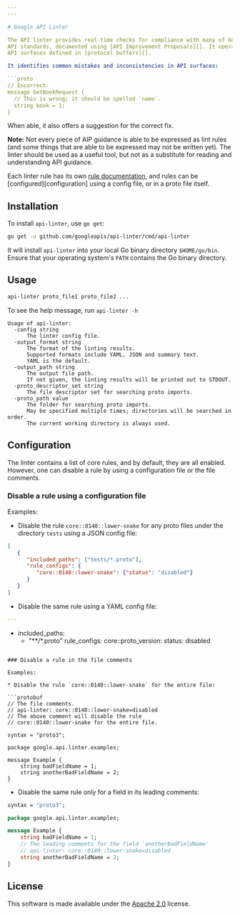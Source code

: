 ```yaml
---
---

# Google API Linter

The API linter provides real-time checks for compliance with many of Google's
API standards, documented using [API Improvement Proposals][]. It operates on
API surfaces defined in [protocol buffers][].

It identifies common mistakes and inconsistencies in API surfaces:

```proto
// Incorrect.
message GetBookRequest {
  // This is wrong; it should be spelled `name`.
  string book = 1;
}
```

When able, it also offers a suggestion for the correct fix.

**Note:** Not every piece of AIP guidance is able to be expressed as lint rules
(and some things that are able to be expressed may not be written yet). The
linter should be used as a useful tool, but not as a substitute for reading and
understanding API guidance.

Each linter rule has its own [rule documentation][], and rules can be
[configured][configuration] using a config file, or in a proto file itself.

## Installation

To install `api-linter`, use `go get`:

```sh
go get -u github.com/googleapis/api-linter/cmd/api-linter
```

It will install `api-linter` into your local Go binary directory `$HOME/go/bin`.
Ensure that your operating system's `PATH` contains the Go binary directory.

## Usage

```sh
api-linter proto_file1 proto_file2 ...
```

To see the help message, run `api-linter -h`

```text
Usage of api-linter:
  -config string
      The linter config file.
  -output_format string
      The format of the linting results.
      Supported formats include YAML, JSON and summary text.
      YAML is the default.
  -output_path string
      The output file path.
      If not given, the linting results will be printed out to STDOUT.
  -proto_descriptor_set string
      The file descriptor set for searching proto imports.
  -proto_path value
      The folder for searching proto imports.
      May be specified multiple times; directories will be searched in order.
      The current working directory is always used.
```

## Configuration

The linter contains a list of core rules, and by default, they are all enabled.
However, one can disable a rule by using a configuration file or the file
comments.

### Disable a rule using a configuration file

Examples:

* Disable the rule `core::0140::lower-snake` for any proto files under the
directory `tests` using a JSON config file:

```json
[
   {
      "included_paths": ["tests/*.proto"],
      "rule_configs": {
         "core::0140::lower-snake": {"status": "disabled"}
      }
   }
]
```

* Disable the same rule using a YAML config file:

```yaml
---
```

- included_paths:
  - "**/*.proto"
  rule_configs:
    core::proto_version:
      status: disabled
```

### Disable a rule in the file comments

Examples:

* Disable the rule `core::0140::lower-snake` for the entire file:

```protobuf
// The file comments.
// api-linter: core::0140::lower-snake=disabled
// The above comment will disable the rule
// core::0140::lower-snake for the entire file.

syntax = "proto3";

package google.api.linter.examples;

message Example {
    string badFieldName = 1;
    string anotherBadFieldName = 2;
}
```

* Disable the same rule only for a field in its leading comments:

```protobuf
syntax = "proto3";

package google.api.linter.examples;

message Example {
    string badFieldName = 1;
    // The leading comments for the field `anotherBadFieldName`
    // api-linter: core::0140::lower-snake=disabled
    string anotherBadFieldName = 2;
}
```

## License

This software is made available under the [Apache 2.0][] license.

[apache 2.0]: https://www.apache.org/licenses/LICENSE-2.0
[api improvement proposals]: https://aip.dev/
[protocol buffers]: https://developers.google.com/protocol-buffers
[rule documentation]: ./rules/index.md
